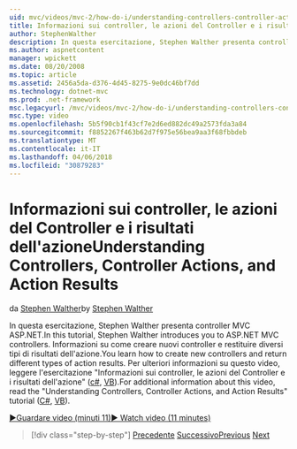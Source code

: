 ```yaml
---
uid: mvc/videos/mvc-2/how-do-i/understanding-controllers-controller-actions-and-action-results
title: Informazioni sui controller, le azioni del Controller e i risultati dell'azione | Documenti Microsoft
author: StephenWalther
description: In questa esercitazione, Stephen Walther presenta controller MVC ASP.NET. Informazioni su come creare nuovi controller e restituire tipi diversi di res azione...
ms.author: aspnetcontent
manager: wpickett
ms.date: 08/20/2008
ms.topic: article
ms.assetid: 2456a5da-d376-4d45-8275-9e0dc46bf7dd
ms.technology: dotnet-mvc
ms.prod: .net-framework
msc.legacyurl: /mvc/videos/mvc-2/how-do-i/understanding-controllers-controller-actions-and-action-results
msc.type: video
ms.openlocfilehash: 5b5f90cb1f43cf7e2d6ed882dc49a2573fda3a84
ms.sourcegitcommit: f8852267f463b62d7f975e56bea9aa3f68fbbdeb
ms.translationtype: MT
ms.contentlocale: it-IT
ms.lasthandoff: 04/06/2018
ms.locfileid: "30879283"
---
```

<a name="understanding-controllers-controller-actions-and-action-results"></a><span data-ttu-id="69560-104">Informazioni sui controller, le azioni del Controller e i risultati dell'azione</span><span class="sxs-lookup"><span data-stu-id="69560-104">Understanding Controllers, Controller Actions, and Action Results</span></span>
====================
<span data-ttu-id="69560-105">da [Stephen Walther](https://github.com/StephenWalther)</span><span class="sxs-lookup"><span data-stu-id="69560-105">by [Stephen Walther](https://github.com/StephenWalther)</span></span>

<span data-ttu-id="69560-106">In questa esercitazione, Stephen Walther presenta controller MVC ASP.NET.</span><span class="sxs-lookup"><span data-stu-id="69560-106">In this tutorial, Stephen Walther introduces you to ASP.NET MVC controllers.</span></span> <span data-ttu-id="69560-107">Informazioni su come creare nuovi controller e restituire diversi tipi di risultati dell'azione.</span><span class="sxs-lookup"><span data-stu-id="69560-107">You learn how to create new controllers and return different types of action results.</span></span> <span data-ttu-id="69560-108">Per ulteriori informazioni su questo video, leggere l'esercitazione "Informazioni sui controller, le azioni del Controller e i risultati dell'azione" ([c#](../../../overview/older-versions-1/controllers-and-routing/aspnet-mvc-controllers-overview-cs.md), [VB](../../../overview/older-versions-1/controllers-and-routing/asp-net-mvc-controller-overview-vb.md)).</span><span class="sxs-lookup"><span data-stu-id="69560-108">For additional information about this video, read the "Understanding Controllers, Controller Actions, and Action Results" tutorial ([C#](../../../overview/older-versions-1/controllers-and-routing/aspnet-mvc-controllers-overview-cs.md), [VB](../../../overview/older-versions-1/controllers-and-routing/asp-net-mvc-controller-overview-vb.md)).</span></span>

[<span data-ttu-id="69560-109">&#9654;Guardare video (minuti 11)</span><span class="sxs-lookup"><span data-stu-id="69560-109">&#9654; Watch video (11 minutes)</span></span>](https://channel9.msdn.com/Blogs/ASP-NET-Site-Videos/understanding-controllers-controller-actions-and-action-results)

> [!div class="step-by-step"]
> <span data-ttu-id="69560-110">[Precedente](aspnet-mvc-controller-overview.md)
> [Successivo](understanding-views-view-data-and-html-helpers.md)</span><span class="sxs-lookup"><span data-stu-id="69560-110">[Previous](aspnet-mvc-controller-overview.md)
[Next](understanding-views-view-data-and-html-helpers.md)</span></span>
